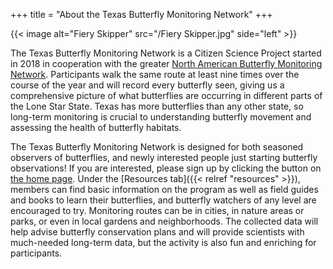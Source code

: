 +++
title = "About the Texas Butterfly Monitoring Network"
+++

{{< image alt="Fiery Skipper" src="/Fiery Skipper.jpg" side="left" >}}

The Texas Butterfly Monitoring Network is a Citizen Science Project started in
2018 in cooperation with the greater
[North American Butterfly Monitoring Network][]. Participants walk the same
route at least nine times over the course of the year and will record every
butterfly seen, giving us a comprehensive picture of what butterflies are
occurring in different parts of the Lone Star State. Texas has more butterflies
than any other state, so long-term monitoring is crucial to understanding
butterfly movement and assessing the health of butterfly habitats.

The Texas Butterfly Monitoring Network is designed for both seasoned observers
of butterflies, and newly interested people just starting butterfly
observations! If you are interested, please sign up by clicking the button on
[the home page](</>). Under the
[Resources tab]({{< relref "resources" >}}), members can find basic information
on the program as well as field guides and books to learn their butterflies,
and butterfly watchers of any level are encouraged to try. Monitoring routes
can be in cities, in nature areas or parks, or even in local gardens and
neighborhoods. The collected data will help advise butterfly conservation plans
and will provide scientists with much-needed long-term data, but the activity
is also fun and enriching for participants.

[North American Butterfly Monitoring Network]: <https://www.thebutterflynetwork.org/>
